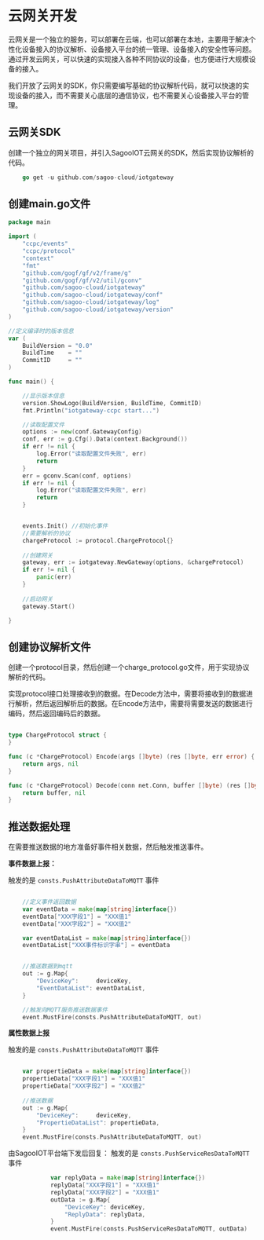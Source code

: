# 云网关开发
云网关是一个独立的服务，可以部署在云端，也可以部署在本地，主要用于解决个性化设备接入的协议解析、设备接入平台的统一管理、设备接入的安全性等问题。
通过开发云网关，可以快速的实现接入各种不同协议的设备，也方便进行大规模设备的接入。

我们开放了云网关的SDK，你只需要编写基础的协议解析代码，就可以快速的实现设备的接入，而不需要关心底层的通信协议，也不需要关心设备接入平台的管理。

## 云网关SDK

创建一个独立的网关项目，并引入SagooIOT云网关的SDK，然后实现协议解析的代码。


```go
    go get -u github.com/sagoo-cloud/iotgateway
```


## 创建main.go文件

```go
package main

import (
	"ccpc/events"
	"ccpc/protocol"
	"context"
	"fmt"
	"github.com/gogf/gf/v2/frame/g"
	"github.com/gogf/gf/v2/util/gconv"
	"github.com/sagoo-cloud/iotgateway"
	"github.com/sagoo-cloud/iotgateway/conf"
	"github.com/sagoo-cloud/iotgateway/log"
	"github.com/sagoo-cloud/iotgateway/version"
)

//定义编译时的版本信息
var (
	BuildVersion = "0.0"
	BuildTime    = ""
	CommitID     = ""
)

func main() {

    //显示版本信息
	version.ShowLogo(BuildVersion, BuildTime, CommitID)
	fmt.Println("iotgateway-ccpc start...")

    //读取配置文件
	options := new(conf.GatewayConfig)
	conf, err := g.Cfg().Data(context.Background())
	if err != nil {
		log.Error("读取配置文件失败", err)
		return
	}
	err = gconv.Scan(conf, options)
	if err != nil {
		log.Error("读取配置文件失败", err)
		return
	}


	events.Init() //初始化事件
	//需要解析的协议
	chargeProtocol := protocol.ChargeProtocol{}
	
	//创建网关
	gateway, err := iotgateway.NewGateway(options, &chargeProtocol)
	if err != nil {
		panic(err)
	}
	
	//启动网关
	gateway.Start()

}

```

## 创建协议解析文件

创建一个protocol目录，然后创建一个charge_protocol.go文件，用于实现协议解析的代码。

实现protocol接口处理接收到的数据。在Decode方法中，需要将接收到的数据进行解析，然后返回解析后的数据。在Encode方法中，需要将需要发送的数据进行编码，然后返回编码后的数据。

```go

type ChargeProtocol struct {
}

func (c *ChargeProtocol) Encode(args []byte) (res []byte, err error) {
	return args, nil
}

func (c *ChargeProtocol) Decode(conn net.Conn, buffer []byte) (res []byte, err error) {
    return buffer, nil
}   

```

## 推送数据处理

在需要推送数据的地方准备好事件相关数据，然后触发推送事件。

**事件数据上报：**

触发的是 `consts.PushAttributeDataToMQTT` 事件


```go

	//定义事件返回数据
	var eventData = make(map[string]interface{})
	eventData["XXX字段1"] = "XXX值1"
	eventData["XXX字段2"] = "XXX值2"

	var eventDataList = make(map[string]interface{})
	eventDataList["XXX事件标识字串"] = eventData


	//推送数据到mqtt
	out := g.Map{
		"DeviceKey":     deviceKey,
		"EventDataList": eventDataList,
	}

	//触发向MQTT服务推送数据事件
	event.MustFire(consts.PushAttributeDataToMQTT, out) 

```
**属性数据上报**

触发的是 `consts.PushAttributeDataToMQTT` 事件

```go

	var propertieData = make(map[string]interface{})
	propertieData["XXX字段1"] = "XXX值1"
	propertieData["XXX字段2"] = "XXX值2"
	
	//推送数据
	out := g.Map{
		"DeviceKey":     deviceKey,
		"PropertieDataList": propertieData,
	}
	event.MustFire(consts.PushAttributeDataToMQTT, out)

```

由SagooIOT平台端下发后回复：
触发的是 `consts.PushServiceResDataToMQTT` 事件

```go
			var replyData = make(map[string]interface{})
            replyData["XXX字段1"] = "XXX值1"
            replyData["XXX字段2"] = "XXX值1"
			outData := g.Map{
				"DeviceKey": deviceKey,
				"ReplyData": replyData,
			}
			event.MustFire(consts.PushServiceResDataToMQTT, outData)
```
